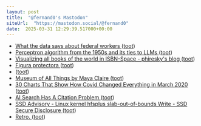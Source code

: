```yaml
---
layout: post
title:  "@fernand0's Mastodon"
siteUrl:  "https://mastodon.social/@fernand0"
date:  2025-03-31 12:29:39.517000+00:00
---
```

*  [What the data says about federal workers ](https://www.pewresearch.org/short-reads/2025/01/07/what-the-data-says-about-federal-workers) ([toot](https://mastodon.social/@fernand0/114257047028763878))
*  [Perceptron algorithm from the 1950s and its ties to LLMs ](https://flowingdata.com/2025/02/25/perceptron-algorithm-from-the-1950s-and-its-ties-to-llms) ([toot](https://mastodon.social/@fernand0/114256800154173462))
*  [Visualizing all books of the world in ISBN-Space - phiresky's blog ](https://phiresky.github.io/blog/2025/visualizing-all-books-in-isbn-space) ([toot](https://mastodon.social/@fernand0/114256582435580765))
*  [Figura protectora ](https://www.flickr.com/photos/fernand0/54400541894) ([toot](https://mastodon.social/@fernand0/114256471612859142))
*  [ ](https://mastodon.green/@fanta) ([toot](https://mastodon.social/@fernand0/114256442213735096))
*  [Museum of All Things by Maya Claire ](https://mayeclair.itch.io/museum-of-all-thing) ([toot](https://mastodon.social/@fernand0/114256273378201519))
*  [30 Charts That Show How Covid Changed Everything in March 2020 ](https://www.nytimes.com/interactive/2025/03/09/upshot/covid-lockdown-five-year-charts.html?unlocked_article_code=1.3E4.9fat.4mwv5qeIcuc) ([toot](https://mastodon.social/@fernand0/114256117196306432))
*  [AI Search Has A Citation Problem ](https://www.cjr.org/tow_center/we-compared-eight-ai-search-engines-theyre-all-bad-at-citing-news.ph) ([toot](https://mastodon.social/@fernand0/114254491602685592))
*  [SSD Advisory - Linux kernel hfsplus slab-out-of-bounds Write - SSD Secure Disclosure ](https://ssd-disclosure.com/ssd-advisory-linux-kernel-hfsplus-slab-out-of-bounds-write/?twclid=25enw94vp9rdbb7fhgbi8r4u3) ([toot](https://mastodon.social/@fernand0/114252615992536287))
*  [Retro. ](https://avecesunafoto.wordpress.com/2025/03/30/retro) ([toot](https://mastodon.social/@fernand0/114252364064495238))
